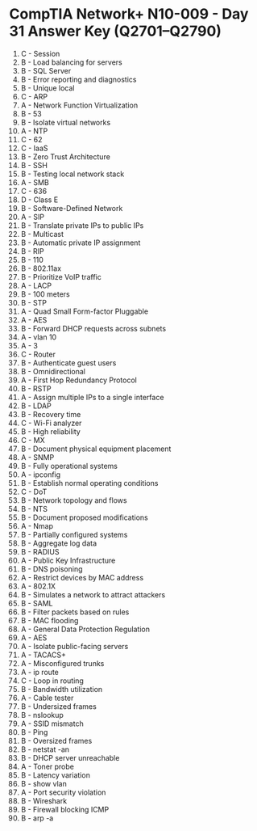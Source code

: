 # CompTIA Network+ N10-009 - Day 31 Answer Key (Q2701–Q2790)

1. C - Session  
2. B - Load balancing for servers  
3. B - SQL Server  
4. B - Error reporting and diagnostics  
5. B - Unique local  
6. C - ARP  
7. A - Network Function Virtualization  
8. B - 53  
9. B - Isolate virtual networks  
10. A - NTP  
11. C - 62  
12. C - IaaS  
13. B - Zero Trust Architecture  
14. B - SSH  
15. B - Testing local network stack  
16. A - SMB  
17. C - 636  
18. D - Class E  
19. B - Software-Defined Network  
20. A - SIP  
21. B - Translate private IPs to public IPs  
22. B - Multicast  
23. B - Automatic private IP assignment  
24. B - RIP  
25. B - 110  
26. B - 802.11ax  
27. B - Prioritize VoIP traffic  
28. A - LACP  
29. B - 100 meters  
30. B - STP  
31. A - Quad Small Form-factor Pluggable  
32. A - AES  
33. B - Forward DHCP requests across subnets  
34. A - vlan 10  
35. A - 3  
36. C - Router  
37. B - Authenticate guest users  
38. B - Omnidirectional  
39. A - First Hop Redundancy Protocol  
40. B - RSTP  
41. A - Assign multiple IPs to a single interface  
42. B - LDAP  
43. B - Recovery time  
44. C - Wi-Fi analyzer  
45. B - High reliability  
46. C - MX  
47. B - Document physical equipment placement  
48. A - SNMP  
49. B - Fully operational systems  
50. A - ipconfig  
51. B - Establish normal operating conditions  
52. C - DoT  
53. B - Network topology and flows  
54. B - NTS  
55. B - Document proposed modifications  
56. A - Nmap  
57. B - Partially configured systems  
58. B - Aggregate log data  
59. B - RADIUS  
60. A - Public Key Infrastructure  
61. B - DNS poisoning  
62. A - Restrict devices by MAC address  
63. A - 802.1X  
64. B - Simulates a network to attract attackers  
65. B - SAML  
66. B - Filter packets based on rules  
67. B - MAC flooding  
68. A - General Data Protection Regulation  
69. A - AES  
70. A - Isolate public-facing servers  
71. A - TACACS+  
72. A - Misconfigured trunks  
73. A - ip route  
74. C - Loop in routing  
75. B - Bandwidth utilization  
76. A - Cable tester  
77. B - Undersized frames  
78. B - nslookup  
79. A - SSID mismatch  
80. B - Ping  
81. B - Oversized frames  
82. B - netstat -an  
83. B - DHCP server unreachable  
84. A - Toner probe  
85. B - Latency variation  
86. B - show vlan  
87. A - Port security violation  
88. B - Wireshark  
89. B - Firewall blocking ICMP  
90. B - arp -a